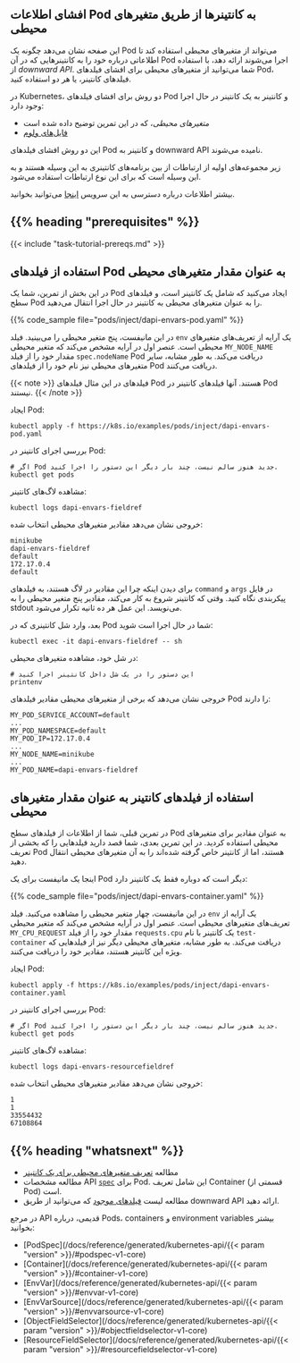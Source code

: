 ## افشای اطلاعات Pod به کانتینرها از طریق متغیرهای محیطی

این صفحه نشان می‌دهد چگونه یک Pod می‌تواند از متغیرهای محیطی استفاده کند تا اطلاعاتی درباره خود را به کانتینرهایی که در آن Pod اجرا می‌شوند ارائه دهد، با استفاده از _downward API_.
شما می‌توانید از متغیرهای محیطی برای افشای فیلدهای Pod، فیلدهای کانتینر، یا هر دو استفاده کنید.

در Kubernetes، دو روش برای افشای فیلدهای Pod و کانتینر به یک کانتینر در حال اجرا وجود دارد:

* _متغیرهای محیطی_، که در این تمرین توضیح داده شده است
* [فایل‌های ولوم](/docs/tasks/inject-data-application/downward-api-volume-expose-pod-information/)

این دو روش افشای فیلدهای Pod و کانتینر به downward API نامیده می‌شوند.

زیر مجموعه‌های اولیه از ارتباطات از بین برنامه‌های کانتینری به این وسیله هستند و به این وسیله است که برای این نوع ارتباطات استفاده می‌شود.

بیشتر اطلاعات درباره دسترسی به این سرویس [اینجا](/docs/tutorials/services/connect-applications-service/#accessing-the-service) می‌توانید بخوانید.

## {{% heading "prerequisites" %}}

{{< include "task-tutorial-prereqs.md" >}}

<!-- steps -->

## استفاده از فیلدهای Pod به عنوان مقدار متغیرهای محیطی

در این بخش از تمرین، شما یک Pod ایجاد می‌کنید که شامل یک کانتینر است، و فیلدهای سطح Pod را به عنوان متغیرهای محیطی به کانتینر در حال اجرا انتقال می‌دهید.

{{% code_sample file="pods/inject/dapi-envars-pod.yaml" %}}

در این مانیفست، پنج متغیر محیطی را می‌بینید. فیلد `env`
یک آرایه از تعریف‌های
متغیرهای محیطی است.
عنصر اول در آرایه مشخص می‌کند که متغیر محیطی `MY_NODE_NAME` مقدار خود را از فیلد `spec.nodeName` Pod دریافت می‌کند. به طور مشابه، سایر متغیرهای محیطی نیز نام خود را از فیلدهای Pod دریافت می‌کنند.

{{< note >}}
فیلدهای در این مثال فیلدهای Pod هستند. آنها فیلدهای کانتینر در Pod نیستند.
{{< /note >}}

ایجاد Pod:

```shell
kubectl apply -f https://k8s.io/examples/pods/inject/dapi-envars-pod.yaml
```

بررسی اجرای کانتینر در Pod:

```shell
# اگر Pod جدید هنوز سالم نیست، چند بار دیگر این دستور را اجرا کنید.
kubectl get pods
```

مشاهده لاگ‌های کانتینر:

```shell
kubectl logs dapi-envars-fieldref
```

خروجی نشان می‌دهد مقادیر متغیرهای محیطی انتخاب شده:

```
minikube
dapi-envars-fieldref
default
172.17.0.4
default
```

برای دیدن اینکه چرا این مقادیر در لاگ هستند، به فیلدهای `command` و `args` در فایل پیکربندی نگاه کنید. وقتی که کانتینر شروع به کار می‌کند، مقادیر پنج متغیر محیطی را به stdout می‌نویسد. این عمل هر ده ثانیه تکرار می‌شود.

بعد، وارد شل کانتینری که در Pod شما در حال اجرا است شوید:

```shell
kubectl exec -it dapi-envars-fieldref -- sh
```

در شل خود، مشاهده متغیرهای محیطی:

```shell
# این دستور را در یک شل داخل کانتینر اجرا کنید
printenv
```

خروجی نشان می‌دهد که برخی از متغیرهای محیطی مقادیر فیلدهای Pod را دارند:

```
MY_POD_SERVICE_ACCOUNT=default
...
MY_POD_NAMESPACE=default
MY_POD_IP=172.17.0.4
...
MY_NODE_NAME=minikube
...
MY_POD_NAME=dapi-envars-fieldref
```

## استفاده از فیلدهای کانتینر به عنوان مقدار متغیرهای محیطی

در تمرین قبلی، شما از اطلاعات از فیلدهای سطح Pod به عنوان مقادیر
برای متغیرهای محیطی استفاده کردید.
در این تمرین بعدی، شما قصد دارید فیلدهایی را که بخشی از تعریف Pod هستند، اما از کانتینر خاص گرفته شده‌اند را به آن متغیرهای محیطی انتقال دهید.

اینجا یک مانیفست برای یک Pod دیگر است که دوباره فقط یک کانتینر دارد:

{{% code_sample file="pods/inject/dapi-envars-container.yaml" %}}

در این مانیفست، چهار متغیر محیطی را مشاهده می‌کنید. فیلد `env`
یک آرایه از تعریف‌های
متغیرهای محیطی است.
عنصر اول در آرایه مشخص می‌کند که متغیر محیطی `MY_CPU_REQUEST` مقدار خود را از فیلد `requests.cpu` یک کانتینر با نام `test-container` دریافت می‌کند. به طور مشابه، متغیرهای محیطی دیگر نیز از فیلدهایی که ویژه این کانتینر هستند، مقادیر خود را دریافت می‌کنند.

ایجاد Pod:

```shell
kubectl apply -f https://k8s.io/examples/pods/inject/dapi-envars-container.yaml
```

بررسی اجرای کانتینر در Pod:



```shell
# اگر Pod جدید هنوز سالم نیست، چند بار دیگر این دستور را اجرا کنید.
kubectl get pods
```

مشاهده لاگ‌های کانتینر:

```shell
kubectl logs dapi-envars-resourcefieldref
```

خروجی نشان می‌دهد مقادیر متغیرهای محیطی انتخاب شده:

```
1
1
33554432
67108864
```

## {{% heading "whatsnext" %}}

* مطالعه [تعریف متغیرهای محیطی برای یک کانتینر](/docs/tasks/inject-data-application/define-environment-variable-container/)
* مطالعه مشخصات API [`spec`](/docs/reference/kubernetes-api/workload-resources/pod-v1/#PodSpec) برای Pod. این شامل تعریف Container (قسمتی از Pod) است.
* مطالعه لیست [فیلدهای موجود](/docs/concepts/workloads/pods/downward-api/#available-fields) که می‌توانید از طریق downward API ارائه دهید.

در مرجع API قدیمی، درباره Pods، containers و environment variables بیشتر بخوانید:

* [PodSpec](/docs/reference/generated/kubernetes-api/{{< param "version" >}}/#podspec-v1-core)
* [Container](/docs/reference/generated/kubernetes-api/{{< param "version" >}}/#container-v1-core)
* [EnvVar](/docs/reference/generated/kubernetes-api/{{< param "version" >}}/#envvar-v1-core)
* [EnvVarSource](/docs/reference/generated/kubernetes-api/{{< param "version" >}}/#envvarsource-v1-core)
* [ObjectFieldSelector](/docs/reference/generated/kubernetes-api/{{< param "version" >}}/#objectfieldselector-v1-core)
* [ResourceFieldSelector](/docs/reference/generated/kubernetes-api/{{< param "version" >}}/#resourcefieldselector-v1-core)
